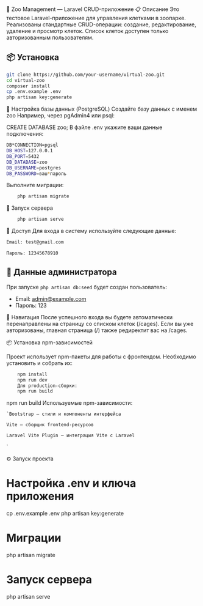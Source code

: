 🦁 Zoo Management — Laravel CRUD-приложение
📋 Описание
Это тестовое Laravel-приложение для управления клетками в зоопарке. Реализованы стандартные CRUD-операции: создание, редактирование, удаление и просмотр клеток.
Список клеток доступен только авторизованным пользователям.

## 📦 Установка

```bash
git clone https://github.com/your-username/virtual-zoo.git
cd virtual-zoo
composer install
cp .env.example .env
php artisan key:generate
```

🐘 Настройка базы данных (PostgreSQL)
Создайте базу данных с именем zoo
Например, через pgAdmin4 или psql:

CREATE DATABASE zoo;
В файле .env укажите ваши данные подключения:

```bash
DB*CONNECTION=pgsql
DB_HOST=127.0.0.1
DB_PORT=5432
DB_DATABASE=zoo
DB_USERNAME=postgres
DB_PASSWORD=ваш*пароль

```

Выполните миграции:

```bash
    php artisan migrate
```

🚀 Запуск сервера

```bash
    php artisan serve
```

🔐 Доступ
Для входа в систему используйте следующие данные:

```bash
Email: test@gmail.com

Пароль: 12345678910
```

## 👤 Данные администратора

При запуске `php artisan db:seed` будет создан пользователь:

-   Email: admin@example.com
-   Пароль: 123

🚀 Навигация
После успешного входа вы будете автоматически перенаправлены на страницу со списком клеток (/cages).
Если вы уже авторизованы, главная страница (/) также редиректит вас на /cages.

📦 Установка npm-зависимостей

Проект использует npm-пакеты для работы с фронтендом. Необходимо установить и собрать их:

```bash
    npm install
    npm run dev
    Для production-сборки:
    npm run build
```

npm run build
Используемые npm-зависимости:

    `Bootstrap — стили и компоненты интерфейса

    Vite — сборщик frontend-ресурсов

    Laravel Vite Plugin — интеграция Vite с Laravel

`

⚙️ Запуск проекта

# Настройка .env и ключа приложения

cp .env.example .env
php artisan key:generate

# Миграции

php artisan migrate

# Запуск сервера

php artisan serve
